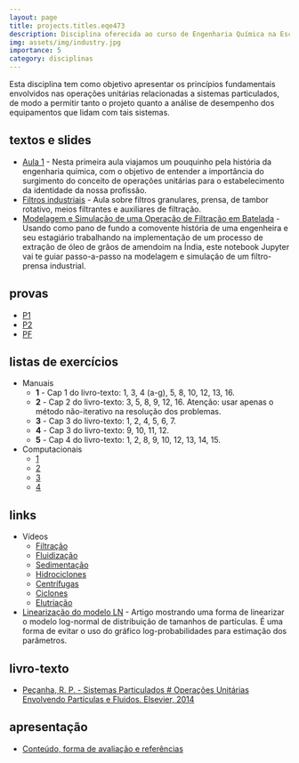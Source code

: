```yaml
---
layout: page
title: projects.titles.eqe473
description: Disciplina oferecida ao curso de Engenharia Química na Escola de Química/UFRJ. 
img: assets/img/industry.jpg
importance: 5
category: disciplinas
---
```


Esta disciplina tem como objetivo apresentar os princípios fundamentais envolvidos nas operações unitárias relacionadas a sistemas particulados, de modo a permitir tanto o projeto quanto a análise de desempenho dos equipamentos que lidam com tais sistemas. 

## textos e slides

* [Aula 1](https://drive.google.com/file/d/12N1iVYziolrZir-jUAqHr9ZOVUtVQwBX/view?usp=sharing) - Nesta primeira aula viajamos um pouquinho pela história da engenharia química, com o objetivo de entender a importância do surgimento do conceito de operações unitárias para o estabelecimento da identidade da nossa profissão.
* [Filtros industriais](https://drive.google.com/file/d/139NmPGBkQg9maDnLkD-CvKJv9zqOVEUH/view?usp=sharing) -  Aula sobre filtros granulares, prensa, de tambor rotativo, meios filtrantes e auxiliares de filtração.
* [Modelagem e Simulação de uma Operação de Filtração em Batelada](https://www.kaggle.com/code/afrniomelo/modelagem-e-simula-o-de-uma-opera-o-de-filtra-o) - Usando como pano de fundo a comovente história de uma engenheira e seu estagiário trabalhando na implementação de um processo de extração de óleo de grãos de amendoim na Índia, este notebook Jupyter vai te guiar passo-a-passo na modelagem e simulação de um filtro-prensa industrial.

## provas

* [P1](https://drive.google.com/file/d/1Ch77f42zHFq03Ln3r4KUvP435AgPhq9c/view?usp=sharing)
* [P2](https://drive.google.com/file/d/12mLAGe5oUlqbD5PT0BInsXC3dQOH9h87/view?usp=sharing)
* [PF](https://drive.google.com/file/d/1-8zDz_alPKmfbxvmCIIiXcCQ8IWiakr-/view?usp=sharing)

## listas de exercícios

* Manuais
	* **1** - Cap 1 do livro-texto: 1, 3, 4 (a-g), 5, 8, 10, 12, 13, 16.
	* **2** - Cap 2 do livro-texto: 3, 5, 8, 9, 12, 16. Atenção: usar apenas o método não-iterativo na resolução dos problemas.
	* **3** - Cap 3 do livro-texto: 1, 2, 4, 5, 6, 7.
	* **4** - Cap 3 do livro-texto: 9, 10, 11, 12.
	* **5** - Cap 4 do livro-texto: 1, 2, 8, 9, 10, 12, 13, 14, 15.
* Computacionais
	* [1](https://drive.google.com/file/d/1fheQ-C5WrxeUt_BNfXsyAgMnlTsKcY1E/view?usp=sharing)
	* [2](https://drive.google.com/file/d/1n4JrHeSX4Cs7KRpVnwQUe-QwCYfk0vfj/view?usp=sharing)
	* [3](https://drive.google.com/file/d/1B4hYlA3f9ZQjAhUamrYzQYMkBEnvxbj6/view?usp=sharing)
	* [4](https://drive.google.com/file/d/1MtcD31dB_tk5_4Qa5ZXbIUQAWusLok2T/view?usp=sharing) 

## links

* Vídeos
	* [Filtração](https://youtube.com/playlist?list=PLEWIxJuo7N_leLf0n5K5yTcLxxZ0GzRdn)
	* [Fluidização](https://youtube.com/playlist?list=PLEWIxJuo7N_mZmG5oowtgsLtEYJbRQfj-)
	* [Sedimentação](https://youtube.com/playlist?list=PLEWIxJuo7N_mMnlWwgecNGUsI2fhI44bw)
	* [Hidrociclones](https://youtube.com/playlist?list=PLEWIxJuo7N_lfv_UhqspH0oFsNpdbOplK)
	* [Centrífugas](https://youtube.com/playlist?list=PLEWIxJuo7N_lQv_zVgQB2X8k_jxmJQs1R)
	* [Ciclones](https://youtube.com/playlist?list=PLEWIxJuo7N_mU95LcAv0ZCCCdvVMiBvkB)
	* [Elutriação](https://youtube.com/playlist?list=PLEWIxJuo7N_nlInEq4LasFs2200TfyvJ_)
* [Linearização do modelo LN](https://periodicos.uem.br/ojs/index.php/ActaSciTechnol/article/view/3128) - Artigo mostrando uma forma de linearizar o modelo log-normal de distribuição de tamanhos de partículas. É uma forma de evitar o uso do gráfico log-probabilidades para estimação dos parâmetros.

## livro-texto

* [Peçanha, R. P. - Sistemas Particulados # Operações Unitárias Envolvendo Partículas e Fluidos. Elsevier, 2014](https://www.amazon.com.br/Sistemas-Particulados-Ricardo-Pires-Pe%C3%A7anha/dp/8535277218)

## apresentação

* [Conteúdo, forma de avaliação e referências](https://drive.google.com/file/d/16R7lVFhEl8zSoY9n5lcHf5HeEmVHPDmN/view?usp=sharing)
